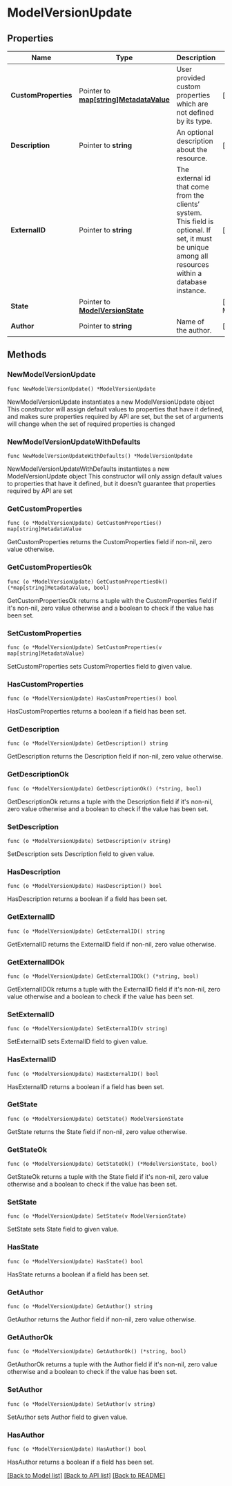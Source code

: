 # ModelVersionUpdate

## Properties

Name | Type | Description | Notes
------------ | ------------- | ------------- | -------------
**CustomProperties** | Pointer to [**map[string]MetadataValue**](MetadataValue.md) | User provided custom properties which are not defined by its type. | [optional] 
**Description** | Pointer to **string** | An optional description about the resource. | [optional] 
**ExternalID** | Pointer to **string** | The external id that come from the clients’ system. This field is optional. If set, it must be unique among all resources within a database instance. | [optional] 
**State** | Pointer to [**ModelVersionState**](ModelVersionState.md) |  | [optional] [default to MODELVERSIONSTATE_LIVE]
**Author** | Pointer to **string** | Name of the author. | [optional] 

## Methods

### NewModelVersionUpdate

`func NewModelVersionUpdate() *ModelVersionUpdate`

NewModelVersionUpdate instantiates a new ModelVersionUpdate object
This constructor will assign default values to properties that have it defined,
and makes sure properties required by API are set, but the set of arguments
will change when the set of required properties is changed

### NewModelVersionUpdateWithDefaults

`func NewModelVersionUpdateWithDefaults() *ModelVersionUpdate`

NewModelVersionUpdateWithDefaults instantiates a new ModelVersionUpdate object
This constructor will only assign default values to properties that have it defined,
but it doesn't guarantee that properties required by API are set

### GetCustomProperties

`func (o *ModelVersionUpdate) GetCustomProperties() map[string]MetadataValue`

GetCustomProperties returns the CustomProperties field if non-nil, zero value otherwise.

### GetCustomPropertiesOk

`func (o *ModelVersionUpdate) GetCustomPropertiesOk() (*map[string]MetadataValue, bool)`

GetCustomPropertiesOk returns a tuple with the CustomProperties field if it's non-nil, zero value otherwise
and a boolean to check if the value has been set.

### SetCustomProperties

`func (o *ModelVersionUpdate) SetCustomProperties(v map[string]MetadataValue)`

SetCustomProperties sets CustomProperties field to given value.

### HasCustomProperties

`func (o *ModelVersionUpdate) HasCustomProperties() bool`

HasCustomProperties returns a boolean if a field has been set.

### GetDescription

`func (o *ModelVersionUpdate) GetDescription() string`

GetDescription returns the Description field if non-nil, zero value otherwise.

### GetDescriptionOk

`func (o *ModelVersionUpdate) GetDescriptionOk() (*string, bool)`

GetDescriptionOk returns a tuple with the Description field if it's non-nil, zero value otherwise
and a boolean to check if the value has been set.

### SetDescription

`func (o *ModelVersionUpdate) SetDescription(v string)`

SetDescription sets Description field to given value.

### HasDescription

`func (o *ModelVersionUpdate) HasDescription() bool`

HasDescription returns a boolean if a field has been set.

### GetExternalID

`func (o *ModelVersionUpdate) GetExternalID() string`

GetExternalID returns the ExternalID field if non-nil, zero value otherwise.

### GetExternalIDOk

`func (o *ModelVersionUpdate) GetExternalIDOk() (*string, bool)`

GetExternalIDOk returns a tuple with the ExternalID field if it's non-nil, zero value otherwise
and a boolean to check if the value has been set.

### SetExternalID

`func (o *ModelVersionUpdate) SetExternalID(v string)`

SetExternalID sets ExternalID field to given value.

### HasExternalID

`func (o *ModelVersionUpdate) HasExternalID() bool`

HasExternalID returns a boolean if a field has been set.

### GetState

`func (o *ModelVersionUpdate) GetState() ModelVersionState`

GetState returns the State field if non-nil, zero value otherwise.

### GetStateOk

`func (o *ModelVersionUpdate) GetStateOk() (*ModelVersionState, bool)`

GetStateOk returns a tuple with the State field if it's non-nil, zero value otherwise
and a boolean to check if the value has been set.

### SetState

`func (o *ModelVersionUpdate) SetState(v ModelVersionState)`

SetState sets State field to given value.

### HasState

`func (o *ModelVersionUpdate) HasState() bool`

HasState returns a boolean if a field has been set.

### GetAuthor

`func (o *ModelVersionUpdate) GetAuthor() string`

GetAuthor returns the Author field if non-nil, zero value otherwise.

### GetAuthorOk

`func (o *ModelVersionUpdate) GetAuthorOk() (*string, bool)`

GetAuthorOk returns a tuple with the Author field if it's non-nil, zero value otherwise
and a boolean to check if the value has been set.

### SetAuthor

`func (o *ModelVersionUpdate) SetAuthor(v string)`

SetAuthor sets Author field to given value.

### HasAuthor

`func (o *ModelVersionUpdate) HasAuthor() bool`

HasAuthor returns a boolean if a field has been set.


[[Back to Model list]](../README.md#documentation-for-models) [[Back to API list]](../README.md#documentation-for-api-endpoints) [[Back to README]](../README.md)



